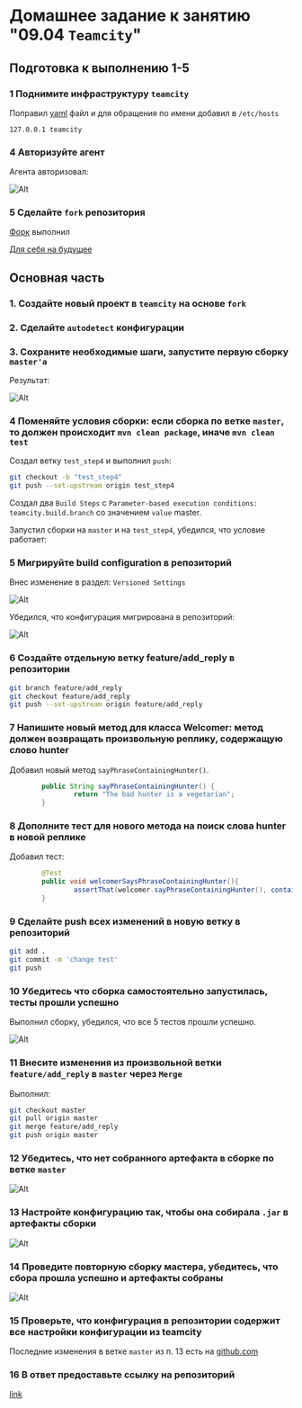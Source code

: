 # Домашнее задание к занятию "09.04 `Teamcity`"

## Подготовка к выполнению 1-5

### 1 Поднимите инфраструктуру `teamcity`

Поправил [yaml](./R94/docker-compose.yml)  файл и для обращения по имени добавил в `/etc/hosts`

```
127.0.0.1 teamcity
```
### 4 Авторизуйте агент

Агента авторизовал:

![Alt](R94/R94_01.png "Screenshot")

### 5 Сделайте `fork` репозитория

[Форк](https://github.com/anber137/example-teamcity.git) выполнил

[Для себя на будущее](https://github.com/JetBrains/teamcity-docker-samples/blob/master/compose-ubuntu/docker-compose.yml)

## Основная часть

### 1. Создайте новый проект в `teamcity` на основе `fork`

### 2. Сделайте `autodetect` конфигурации

### 3. Сохраните необходимые шаги, запустите первую сборку `master'a`

Результат:

![Alt](R94/R94_02.png "Screenshot")

### 4 Поменяйте условия сборки: если сборка по ветке `master`, то должен происходит `mvn clean package`, иначе `mvn clean test`

Создал ветку `test_step4` и выполнил `push`:

``` bash
git checkout -b "test_step4"
git push --set-upstream origin test_step4
```

Создал два `Build Steps` c `Parameter-based execution conditions: teamcity.build.branch` со значением `value` master.

Запустил сборки на `master` и на `test_step4`, убедился, что условие работает:

### 5 Мигрируйте build configuration в репозиторий

Внес изменение в раздел: `Versioned Settings`

![Alt](R94/R94_03.png "Screenshot")

Убедился, что конфигурация мигрирована в репозиторий:

![Alt](R94/R94_04.png "Screenshot")

### 6 Создайте отдельную ветку feature/add_reply в репозитории

``` bash
git branch feature/add_reply
git checkout feature/add_reply
git push --set-upstream origin feature/add_reply

```

### 7 Напишите новый метод для класса Welcomer: метод должен возвращать произвольную реплику, содержащую слово hunter

Добавил новый метод `sayPhraseContainingHunter()`.

``` java
        public String sayPhraseContainingHunter() {
                return "The bad hunter is a vegetarian";
        }
```

### 8 Дополните тест для нового метода на поиск слова hunter в новой реплике

Добавил тест:

``` java
        @Test
        public void welcomerSaysPhraseContainingHunter(){
                assertThat(welcomer.sayPhraseContainingHunter(), containsString("hunter"));
        }
```

### 9 Сделайте push всех изменений в новую ветку в репозиторий

```bash
git add .
git commit -m 'change test'
git push
```

### 10 Убедитесь что сборка самостоятельно запустилась, тесты прошли успешно

Выполнил сборку, убедился, что все 5 тестов прошли успешно.

![Alt](R94/R94_05.png "Screenshot")

### 11 Внесите изменения из произвольной ветки `feature/add_reply` в `master` через `Merge`

Выполнил:

```bash
git checkout master
git pull origin master
git merge feature/add_reply
git push origin master
```
### 12 Убедитесь, что нет собранного артефакта в сборке по ветке `master`

![Alt](R94/R94_06.png "Screenshot")

### 13 Настройте конфигурацию так, чтобы она собирала `.jar` в артефакты сборки

![Alt](R94/R94_07.png "Screenshot")

### 14 Проведите повторную сборку мастера, убедитесь, что сбора прошла успешно и артефакты собраны

![Alt](R94/R94_08.png "Screenshot")

### 15 Проверьте, что конфигурация в репозитории содержит все настройки конфигурации из teamcity

Последние изменения в ветке `master` из п. 13 есть на [github.com](https://github.com/anber137/example-teamcity.git)

### 16 В ответ предоставьте ссылку на репозиторий

[link](https://github.com/anber137/example-teamcity.git)



